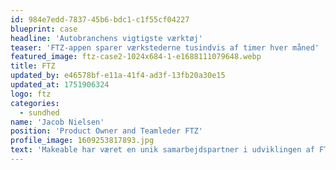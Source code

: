 ```yaml
---
id: 984e7edd-7837-45b6-bdc1-c1f55cf04227
blueprint: case
headline: 'Autobranchens vigtigste værktøj'
teaser: 'FTZ-appen sparer værkstederne tusindvis af timer hver måned'
featured_image: ftz-case2-1024x684-1-e1688111079648.webp
title: FTZ
updated_by: e46578bf-e11a-41f4-ad3f-13fb20a30e15
updated_at: 1751906324
logo: ftz
categories:
  - sundhed
name: 'Jacob Nielsen'
position: 'Product Owner and Teamleder FTZ'
profile_image: 1609253817893.jpg
text: 'Makeable har været en unik samarbejdspartner i udviklingen af FTZ-appen, som nu er en central del af vores digitale værkstedsmodel. Med funktioner som tidsstyring, sager og bestilling af reservedele, der nu ligger lige ved hånden, frigør appen tid til kerneopgaver, der styrker effektivitet og konkurrenceevne. Et solidt produkt og samarbejde, vi glæder os til at videreudvikle.'
---
```

